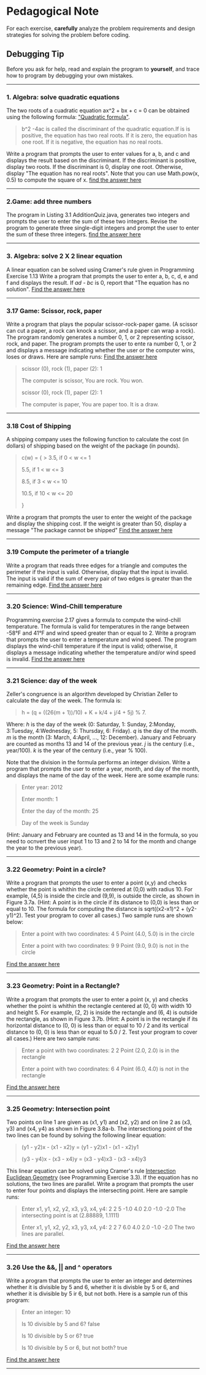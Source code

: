 # Pedagogical Note
For each exercise, **carefully** analyze the problem requirements and design strategies for solving the problem before coding.
## Debugging Tip
Before you ask for help, read and explain the program to **yourself**, and trace how to program by debugging your own mistakes.

---
### 1. Algebra: solve quadratic equations
The two roots of a cuadratic equation ax^2 + bx + c = 0 can be obtained using the following formula: ["Quadratic formula"](http://www.openmiddle.com/wp-content/uploads/2014/11/quadratic_formula.png).
> b^2 -4ac 
is called the discriminant of the quadratic equation.If is is positive, the equation has two real roots. If it is zero, the equation has one root. If it is negative, the equation has no real roots.

Write a program that prompts the user to enter values for a, b, and c and displays the result based on the discriminant. If the discriminant is positive, display two roots. If the discriminant is 0, display one root. Otherwise, display "The equation has no real roots".
Note that you can use Math.pow(x, 0.5) to compute the square of x. [find the answer here](https://github.com/jorgeAML/XLVExercisEscript/blob/master/Chapter3_Selections/QuadracticEcuation.java)

---
### 2.Game: add three numbers
The program in Listing 3.1 AdditionQuiz.java, generates two integers and prompts the user to enter the sum of these two integers. Revise the program to generate three single-digit integers and prompt the user to enter the sum of these three integers. [find the answer here](https://github.com/jorgeAML/XLVExercisEscript/blob/master/Chapter3_Selections/AddThreeNumbers.java)

---
### 3. Algebra: solve 2 X 2 linear equation
A linear equation can be solved using Cramer's rule given in Programming Exercise 1.13 Write a program that prompts the user to enter a, b, c, d, e and f and displays the result. If *ad - bc* is 0, report that "The equation has no solution". [Find the answer here](https://github.com/jorgeAML/XLVExercisEscript/blob/master/Chapter3_Selections/LinearEquation.java)

---
### 3.17 Game: Scissor, rock, paper
Write a program that plays the popular scissor-rock-paper game. (A scissor can cut a paper, a rock can knock a scissor, and a paper can wrap a rock). The program randomly generates a number 0, 1, or 2 representing scissor, rock, and paper. The program prompts the user to ente ra number 0, 1, or 2 and displays a message indicating whether the user or the computer wins, loses or draws. Here are sample runs: [Find the answer here](https://github.com/jorgeAML/XLVExercisEscript/blob/master/Chapter3_Selections/ScissorRockPaper.java)

> scissor (0), rock (1), paper (2): 1 
>
>   The computer is scissor, You are rock. You won.
>
> scissor (0), rock (1), paper (2): 1
>
>   The computer is paper, You are paper too. It is a draw.

---
### 3.18 Cost of Shipping
A shipping company uses the following function to calculate the cost (in dollars) of shipping based on the weight of the package (in pounds).
> c(w) = {
    >
>   3.5, if 0 < w <= 1
>
>   5.5, if 1 < w <= 3
>
>   8.5, if 3 < w <= 10
>
>   10.5, if 10 < w <= 20
>
>}

Write a program that prompts the user to enter the weight of the package and display the shipping cost. If the weight is greater than 50, display a message "The package cannot be shipped" [Find the answer here](https://github.com/jorgeAML/XLVExercisEscript/blob/master/Chapter3_Selections/CostOfShipping.java)

---
### 3.19 Compute the perimeter of a triangle
Write a program that reads three edges for a triangle and computes the perimeter if the input is valid. Otherwise, display that the input is invalid. The input is valid if the sum of every pair of two edges is greater than the remaining edge. [Find the answer here](https://github.com/jorgeAML/XLVExercisEscript/blob/master/Chapter3_Selections/ComputePerimeterOfATriangle.java)

---
### 3.20 Science: Wind-Chill temperature
Programming exercise 2.17 gives a formula to compute the wind-chill temperature. The formula is valid for temperatures in the range between -58°F and 41°F and wind speed greater than or equal to 2. Write a program that prompts the user to enter a temperature and wind speed. The program displays the wind-chill temperature if the input is valid; otherwise, it displays a message indicating whether the temperature and/or wind speed is invalid. [Find the answer here](https://github.com/jorgeAML/XLVExercisEscript/blob/master/Chapter3_Selections/WindChillTemperature.java)

---
### 3.21 Science: day of the week
Zeller's congruence is an algorithm developed by Christian Zeller to calculate the day of the week. The formula is:

> h = (q + ((26(m + 1))/10) + K + k/4 + j/4 + 5j) % 7.

Where:
*h* is the day of the week (0: Saturday, 1: Sunday, 2:Monday, 3:Tuesday, 4:Wednesday, 5: Thursday, 6: Friday).
*q* is the day of the month.
*m* is the month (3: March, 4:April, ..., 12: December). January and February are counted as months 13 and 14 of the previous year.
*j* is the century (i.e., year/100).
*k* is the year of the century (i.e., year % 100).

Note that the division in the formula performs an integer division. Write a program that prompts the user to enter a year, month, and day of the month, and displays the name of the day of the week. Here are some example runs:

>Enter year: 2012
>
>Enter month: 1
>
>Enter the day of the month: 25
>
>Day of the week is Sunday

(Hint: January and February are counted as 13 and 14 in the formula, so you need to ocnvert the user input 1 to 13 and 2 to 14 for the month and change the year to the previous year).

---
### 3.22 Geometry: Point in a circle?
Write a program that prompts the user to enter a point (x,y) and checks whether the point is whithin the circle centered at (0,0) with radius 10. For example, (4,5) is inside the circle and (9,9), is outside the circle, as shown in Figure 3.7a.
(Hint: A point is in the circle if its distance to (0,0) is less than or equal to 10. The formula for computing the distance is sqrt((x2-x1)^2 + (y2-y1)^2). Test your program to cover all cases.) Two sample runs are shown below:

> Enter a point with two coordinates: 4 5
> Point (4.0, 5.0) is in the circle
>
> Enter a point with two coordinates: 9 9
> Point (9.0, 9.0) is not in the circle

[Find the answer here](https://github.com/jorgeAML/XLVExercisEscript/blob/master/Chapter3_Selections/PointInACircle.java)

---
### 3.23 Geometry: Point in a Rectangle?
Write a program that prompts the user to enter a point (x, y) and checks whether the point is whithin the rectangle centered at (0, 0) with width 10 and height 5. For example, (2, 2) is inside the rectangle and (6, 4) is outside the rectangle, as shown in Figure 3.7b. (Hint: A point is in the rectangle if its horizontal distance to (0, 0) is less than or equal to 10 / 2 and its vertical distance to (0, 0) is less than or equal to 5.0 / 2. Test your program to cover all cases.) Here are two sample runs:

> Enter a point with two coordinates: 2 2
> Point (2.0, 2.0) is in the rectangle
>
> Enter a point with two coordinates: 6 4
> Point (6.0, 4.0) is not in the rectangle

[Find the answer here](https://github.com/jorgeAML/XLVExercisEscript/blob/master/Chapter3_Selections/PointInARectangle.java)

---
### 3.25 Geometry: Intersection point
Two points on line 1 are given as (x1, y1) and (x2, y2) and on line 2 as (x3, y3) and (x4, y4) as shown in Figure 3.8a-b. The intersectiong point of the two lines can be found by solving the following linear equation:

> (y1 - y2)x - (x1 - x2)y = (y1 - y2)x1 - (x1 - x2)y1
>
> (y3 - y4)x - (x3 - x4)y = (x3 - y4)x3 - (x3 - x4)y3

This linear equation can be solved using Cramer's rule [Intersection Euclidean Geometry](https://en.wikipedia.org/wiki/Intersection_%28Euclidean_geometry%29#Two_lines) (see Programming Exercise 3.3). If the equation has no solutions, the two lines are parallel. Write a program that prompts the user to enter four points and displays the intersecting point. Here are sample runs:

> Enter x1, y1, x2, y2, x3, y3, x4, y4: 2 2 5 -1.0 4.0 2.0 -1.0 -2.0
> The intersecting point is at (2.88889, 1.1111)
>
> Enter x1, y1, x2, y2, x3, y3, x4, y4: 2 2 7 6.0 4.0 2.0 -1.0 -2.0
> The two lines are parallel.

[Find the answer here](https://github.com/jorgeAML/XLVExercisEscript/blob/master/Chapter3_Selections/IntersectionPoint.java)

---
### 3.26 Use the &&, || and ^ operators
Write a program that prompts the user to enter an integer and determines whether it is divisible by 5 and 6, whether it is divisble by 5 or 6, and whether it is divisible by 5 ir 6, but not both. Here is a sample run of this program:

> Enter an integer: 10
>
>Is 10 divisible by 5 and 6? false
>
>Is 10 divisible by 5 or 6? true
>
>Is 10 divisible by 5 or 6, but not both? true

[Find the answer here](https://github.com/jorgeAML/XLVExercisEscript/blob/master/Chapter3_Selections/TernaryOperators.java)

---